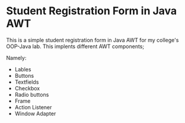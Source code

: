 # Student Registration Form in Java AWT

This is a simple student registration form in Java AWT for my college's OOP-Java lab.
This implents different AWT components; 

Namely:
* Lables
* Buttons
* Textfields
* Checkbox
* Radio buttons
* Frame
* Action Listener
* Window Adapter
